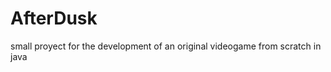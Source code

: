 # AfterDusk

<p>small proyect for the development of an original videogame from scratch in java</p>
